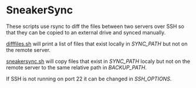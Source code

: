 # SneakerSync
These scripts use rsync to diff the files between two servers over SSH so that they can be copied to an external drive and synced manually.

[difffiles.sh](difffiles.sh) will print a list of files that exist locally in *SYNC_PATH* but not on the remote server.

[sneakersync.sh](sneakersync.sh) will copy files that exist in *SYNC_PATH* localy but not on the remote server to the same relative path in *BACKUP_PATH*.

If SSH is not running on port 22 it can be changed in *SSH_OPTIONS*.